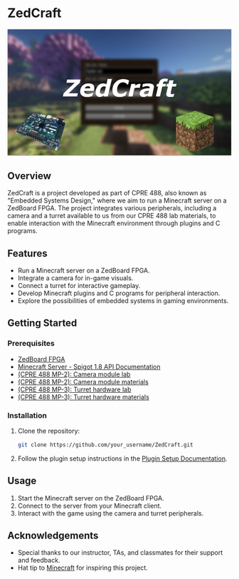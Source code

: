 # ZedCraft

![ZedCraft Logo](README/ZedCraft.PNG)

## Overview

ZedCraft is a project developed as part of CPRE 488, also known as "Embedded Systems Design," where we aim to run a Minecraft server on a ZedBoard FPGA. The project integrates various peripherals, including a camera and a turret available to us from our CPRE 488 lab materials, to enable interaction with the Minecraft environment through plugins and C programs.

## Features

- Run a Minecraft server on a ZedBoard FPGA.
- Integrate a camera for in-game visuals.
- Connect a turret for interactive gameplay.
- Develop Minecraft plugins and C programs for peripheral interaction.
- Explore the possibilities of embedded systems in gaming environments.

## Getting Started

### Prerequisites

- [ZedBoard FPGA](https://digilent.com/shop/zedboard-zynq-7000-arm-fpga-soc-development-board/)
- [Minecraft Server - Spigot 1.8 API Documentation](https://helpch.at/docs/1.8/)
- [(CPRE 488 MP-2): Camera module lab](https://class.ece.iastate.edu/cpre488/labs/MP-2.pdf)
- [(CPRE 488 MP-2): Camera module materials](https://class.ece.iastate.edu/cpre488/labs/MP-2.zip)
- [(CPRE 488 MP-3): Turret hardware lab](https://class.ece.iastate.edu/cpre488/labs/MP-3.pdf)
- [(CPRE 488 MP-3): Turret hardware materials](https://class.ece.iastate.edu/cpre488/labs/MP-3.zip)

### Installation

1. Clone the repository:

   ```bash
   git clone https://github.com/your_username/ZedCraft.git
   ```

2. Follow the plugin setup instructions in the [Plugin Setup Documentation](docs/PluginSetup.pdf).

## Usage

1. Start the Minecraft server on the ZedBoard FPGA.
2. Connect to the server from your Minecraft client.
3. Interact with the game using the camera and turret peripherals.

## Acknowledgements

- Special thanks to our instructor, TAs, and classmates for their support and feedback.
- Hat tip to [Minecraft](https://www.minecraft.net/) for inspiring this project.
